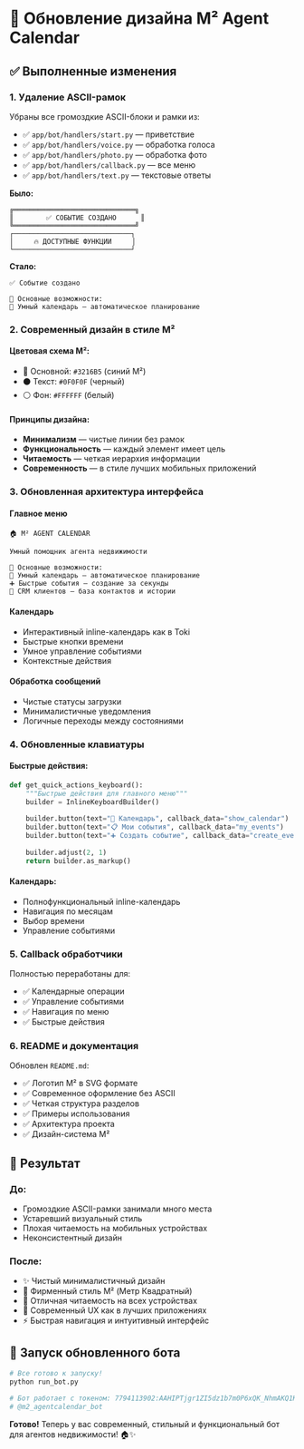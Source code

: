# 🎨 Обновление дизайна M² Agent Calendar

## ✅ Выполненные изменения

### 1. **Удаление ASCII-рамок**
Убраны все громоздкие ASCII-блоки и рамки из:
- ✅ `app/bot/handlers/start.py` — приветствие
- ✅ `app/bot/handlers/voice.py` — обработка голоса
- ✅ `app/bot/handlers/photo.py` — обработка фото
- ✅ `app/bot/handlers/callback.py` — все меню
- ✅ `app/bot/handlers/text.py` — текстовые ответы

**Было:**
```
╔══════════════════════════════╗
║        ✅ СОБЫТИЕ СОЗДАНО      ║
╚══════════════════════════════╝
┌─────────────────────────────┐
│     🔥 ДОСТУПНЫЕ ФУНКЦИИ     │
└─────────────────────────────┘
```

**Стало:**
```
✅ Событие создано

🎯 Основные возможности:
📅 Умный календарь — автоматическое планирование
```

### 2. **Современный дизайн в стиле M²**

#### **Цветовая схема M²:**
- 🔵 Основной: `#3216B5` (синий M²)
- ⚫ Текст: `#0F0F0F` (черный)
- ⚪ Фон: `#FFFFFF` (белый)

#### **Принципы дизайна:**
- **Минимализм** — чистые линии без рамок
- **Функциональность** — каждый элемент имеет цель
- **Читаемость** — четкая иерархия информации
- **Современность** — в стиле лучших мобильных приложений

### 3. **Обновленная архитектура интерфейса**

#### **Главное меню**
```
🏠 M² AGENT CALENDAR

Умный помощник агента недвижимости

🎯 Основные возможности:
📅 Умный календарь — автоматическое планирование
➕ Быстрые события — создание за секунды
👥 CRM клиентов — база контактов и истории
```

#### **Календарь**
- Интерактивный inline-календарь как в Toki
- Быстрые кнопки времени
- Умное управление событиями
- Контекстные действия

#### **Обработка сообщений**
- Чистые статусы загрузки
- Минималистичные уведомления
- Логичные переходы между состояниями

### 4. **Обновленные клавиатуры**

#### **Быстрые действия:**
```python
def get_quick_actions_keyboard():
    """Быстрые действия для главного меню"""
    builder = InlineKeyboardBuilder()
    
    builder.button(text="📅 Календарь", callback_data="show_calendar")
    builder.button(text="📋 Мои события", callback_data="my_events") 
    builder.button(text="➕ Создать событие", callback_data="create_event")
    
    builder.adjust(2, 1)
    return builder.as_markup()
```

#### **Календарь:**
- Полнофункциональный inline-календарь
- Навигация по месяцам
- Выбор времени
- Управление событиями

### 5. **Callback обработчики**

Полностью переработаны для:
- ✅ Календарные операции
- ✅ Управление событиями  
- ✅ Навигация по меню
- ✅ Быстрые действия

### 6. **README и документация**

Обновлен `README.md`:
- ✅ Логотип M² в SVG формате
- ✅ Современное оформление без ASCII
- ✅ Четкая структура разделов
- ✅ Примеры использования
- ✅ Архитектура проекта
- ✅ Дизайн-система M²

## 🎯 Результат

### **До:**
- Громоздкие ASCII-рамки занимали много места
- Устаревший визуальный стиль
- Плохая читаемость на мобильных устройствах
- Неконсистентный дизайн

### **После:**
- ✨ Чистый минималистичный дизайн
- 🎨 Фирменный стиль M² (Метр Квадратный)  
- 📱 Отличная читаемость на всех устройствах
- 🚀 Современный UX как в лучших приложениях
- ⚡ Быстрая навигация и интуитивный интерфейс

## 🚀 Запуск обновленного бота

```bash
# Все готово к запуску!
python run_bot.py

# Бот работает с токеном: 7794113902:AAHIPTjgr1ZI5dz1b7m0P6xQK_NhmAKQ1KY
# @m2_agentcalendar_bot
```

**Готово!** Теперь у вас современный, стильный и функциональный бот для агентов недвижимости! 🏠✨ 